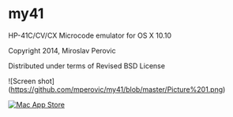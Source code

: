 my41
====

HP-41C/CV/CX Microcode emulator for OS X 10.10

Copyright 2014, Miroslav Perovic

Distributed under terms of Revised BSD License


![Screen shot]
(https://github.com/mperovic/my41/blob/master/Picture%201.png)

[![Mac App Store](https://github.com/mperovic/my41/blob/master/MacAppStore.png)](https://itunes.apple.com/us/app/my41cx/id94927240)

